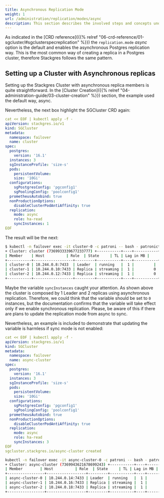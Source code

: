 ```yaml
---
title: Asynchronous Replication Mode
weight: 1
url: /administration/replication/modes/async
description: This section describes the involved steps and concepts under the Stackgres async option.
---
```


As indicated in the [CRD reference]({{% relref "06-crd-reference/01-sgcluster/#sgclusterspecreplication" %}}) the `replication.mode` *async* option is the default and enables the asynchronous Postgres replication way. This is the most common way of creating a replica in a Postgres cluster, therefore Stackgres follows the same pattern.

## Setting up a Cluster with Asynchronous replicas

Setting up the Stackgres Cluster with asynchronous replica members is quite straightforward. In the [Cluster Creation]({{% relref "04-administration-guide/03-cluster-creation" %}})  section, the example used the default way, async.

Nevertheless, the next box highlight the SGCluster CRD again:

```yaml
cat << EOF | kubectl apply -f -
apiVersion: stackgres.io/v1
kind: SGCluster
metadata:
  namespace: failover
  name: cluster
spec:
  postgres:
	version: '16.1'
  instances: 3
  sgInstanceProfile: 'size-s'
  pods:
	persistentVolume:
  	size: '10Gi'
  configurations:
	sgPostgresConfig: 'pgconfig1'
	sgPoolingConfig: 'poolconfig1'
  prometheusAutobind: true
  nonProductionOptions:
	disableClusterPodAntiAffinity: true
  replication:
	mode: async
	role: ha-read
	syncInstances: 1
EOF
```

The result will be the next:

```sh
$ kubectl -n failover exec -it cluster-0 -c patroni -- bash - patronictl list
+ Cluster: cluster (7369933339677233777) +-----------+----+-----------+
| Member	| Host         	| Role	| State 	| TL | Lag in MB |
+-----------+------------------+---------+-----------+----+-----------+
| cluster-0 | 10.244.0.8:7433  | Leader  | running   |  1 |       	|
| cluster-1 | 10.244.0.10:7433 | Replica | streaming |  1 |     	0 |
| cluster-2 | 10.244.0.12:7433 | Replica | streaming |  1 |     	0 |
+-----------+------------------+---------+-----------+----+-----------+
```

Maybe the variable `syncInstances` caught your attention. As shown above the cluster is composed by 1 Leader and 2 replicas using asynchronous replication. Therefore, we could think that the variable should be set to `0` instances, but the documentation confirms that the variable will take effect only if we enable synchronous replication. Please, be aware of this if there are plans to update the replication mode from async to sync.

Nevertheless, an example is included to demonstrate that updating the variable is harmless if sync mode is not enabled:

```yaml
cat << EOF | kubectl apply -f -
apiVersion: stackgres.io/v1
kind: SGCluster
metadata:
  namespace: failover
  name: async-cluster
spec:
  postgres:
	version: '16.1'
  instances: 3
  sgInstanceProfile: 'size-s'
  pods:
	persistentVolume:
  	size: '10Gi'
  configurations:
	sgPostgresConfig: 'pgconfig1'
	sgPoolingConfig: 'poolconfig1'
  prometheusAutobind: true
  nonProductionOptions:
	disableClusterPodAntiAffinity: true
  replication:
	mode: async
	role: ha-read
	syncInstances: 3
EOF
sgcluster.stackgres.io/async-cluster created
```
```sh
kubectl -n failover exec -it async-cluster-0 -c patroni -- bash - patronictl list
+ Cluster: async-cluster (7369943621678699243) +-----------+----+-----------+
| Member      	| Host         	| Role	| State 	| TL | Lag in MB |
+-----------------+------------------+---------+-----------+----+-----------+
| async-cluster-0 | 10.244.0.14:7433 | Leader  | running   |  1 |       	|
| async-cluster-1 | 10.244.0.16:7433 | Replica | streaming |  1 |     	0 |
| async-cluster-2 | 10.244.0.18:7433 | Replica | streaming |  1 |     	0 |
+-----------------+------------------+---------+-----------+----+-----------+
```

